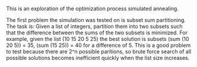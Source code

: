 This is an exploration of the optimization process simulated annealing. 

The first problem the simulation was tested on is subset sum partitioning. The task is: Given a list of integers, partition them into two
subsets such that the difference between the sums of the two subsets is minimized. For example, given the list (10 15 20 5 25) the best
solution is subsets (sum (10 20 5)) = 35, (sum (15 25)) = 40 for a difference of 5. This is a good problem to test because there are 2^n
possible paritions, so brute force search of all possible solutions becomes inefficient quickly when the list size increases. 

